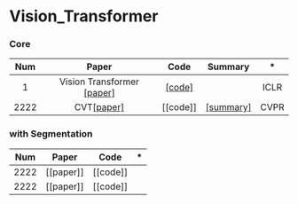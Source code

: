 # Vision_Transformer

### Core

Num | Paper | Code | Summary | * 
:---: | :---: | :---: | :---: | :---:
1 | Vision Transformer [[paper]](https://arxiv.org/pdf/2010.11929.pdf) | [[code]](https://github.com/kgh6784/Vision_Transformer/tree/main/ViT)|   | ICLR 
2222 | CVT[[paper]](https://arxiv.org/abs/2103.15808) | [[code]] | [[summary]](https://jihun222.notion.site/CvT-Introducing-Convolutions-to-Vision-Transformers-eeb2a85bd558471b8d91ca50f6edd52e) | CVPR

### with Segmentation

Num | Paper | Code | * 
:---: | :---: | :---: | :---:
2222 | [[paper]] | [[code]] | 
2222 | [[paper]] | [[code]] | 
